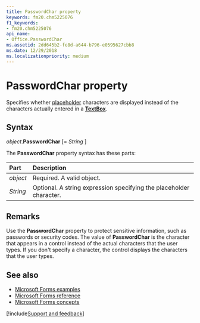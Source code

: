 ```yaml
---
title: PasswordChar property
keywords: fm20.chm5225076
f1_keywords:
- fm20.chm5225076
api_name:
- Office.PasswordChar
ms.assetid: 2dd645b2-fe8d-a644-b796-e0595627cbb8
ms.date: 12/29/2018
ms.localizationpriority: medium
---
```



# PasswordChar property

Specifies whether [placeholder](../../Glossary/glossary-vba.md#placeholder) characters are displayed instead of the characters actually entered in a **[TextBox](../../reference/user-interface-help/textbox-control.md)**.

## Syntax

_object_.**PasswordChar** [= _String_ ]

The **PasswordChar** property syntax has these parts:

|Part|Description|
|:-----|:-----|
| _object_|Required. A valid object.|
| _String_|Optional. A string expression specifying the placeholder character.|

## Remarks

Use the **PasswordChar** property to protect sensitive information, such as passwords or security codes. The value of **PasswordChar** is the character that appears in a control instead of the actual characters that the user types. If you don't specify a character, the control displays the characters that the user types.

## See also

- [Microsoft Forms examples](../../reference/user-interface-help/examples-microsoft-forms.md)
- [Microsoft Forms reference](../../reference/user-interface-help/reference-microsoft-forms.md)
- [Microsoft Forms concepts](../../reference/user-interface-help/concepts-microsoft-forms.md)

[!include[Support and feedback](~/includes/feedback-boilerplate.md)]